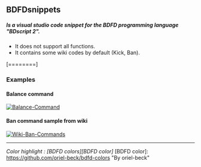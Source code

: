 ## BDFDsnippets
##### Is a visual studio code snippet for the BDFD programming language "BDscript 2".

- It does not support all functions.
- It contains some wiki codes by default (Kick, Ban).

[========]
### Examples
#### Balance command
<a href="https://imgbb.com/"><img src="https://i.ibb.co/yg3wQgM/Balance-Command.gif" alt="Balance-Command" border="0" /></a>

#### Ban command sample from wiki
<a href="https://imgbb.com/"><img src="https://i.ibb.co/1LpmdMT/Wiki-Ban-Commands.gif" alt="Wiki-Ban-Commands" border="0" /></a>


------------
*Color highlight :  [BDFD colors][BDFD color]*
[BDFD color]: https://github.com/oriel-beck/bdfd-colors "By oriel-beck"
